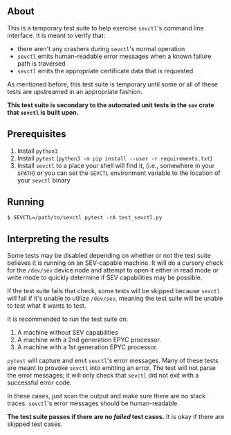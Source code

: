 ## About

This is a temporary test suite to help exercise `sevctl`'s command line
interface. It is meant to verify that:

* there aren't any crashers during `sevctl`'s normal operation
* `sevctl` emits human-readable error messages when a known failure path is
traversed
* `sevctl` emits the appropriate certificate data that is requested

As mentioned before, this test suite is temporary until some or all of these
tests are upstreamed in an appropriate fashion.

**This test suite is secondary to the automated unit tests in the `sev` crate that
`sevctl` is built upon.**

## Prerequisites

1. Install `python3`
2. Install `pytest` (`python3 -m pip install --user -r requirements.txt`)
3. Install `sevctl` to a place your shell will find it, (i.e., somewhere
   in your `$PATH`) or you can set the `SEVCTL` environment variable to
   the location of your `sevctl` binary

## Running

```console
$ SEVCTL=/path/to/sevctl pytest -rA test_sevctl.py
```

## Interpreting the results

Some tests may be disabled depending on whether or not the test suite believes
it is running on an SEV-capable machine. It will do a cursory check for the
`/dev/sev` device node and attempt to open it either in read mode or write mode
to quickly determine if SEV capabilities may be possible.

If the test suite fails that check, some tests will be skipped because
`sevctl` will fail if it's unable to utilize `/dev/sev`, meaning the test suite
will be unable to test what it wants to test.

It is recommended to run the test suite on:

1. A machine without SEV capabilities
2. A machine with a 2nd generation EPYC processor.
3. A machine with a 1st generation EPYC processor.

`pytest` will capture and emit `sevctl`'s error messages. Many of these tests
are meant to provoke `sevctl` into emitting an error. The test will not parse
the error messages; it will only check that `sevctl` did not exit with a
successful error code.

In these cases, just scan the output and make sure there are no stack
traces. `sevctl`'s error messages should be human-readable.

**The test suite passes if there are no *failed* test cases.** It is okay
if there are skipped test cases.
